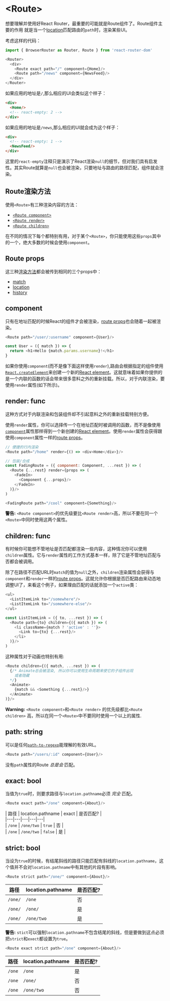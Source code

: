 # &lt;Route>

想要理解并使用好React Router，最重要的可能就是Route组件了。Route组件主要的作用
就是当一个[location](./location.md)匹配路由的`path`时，渲染某些UI。

考虑这样的代码：

```js
import { BrowserRouter as Router, Route } from 'react-router-dom'

<Router>
  <div>
    <Route exact path="/" component={Home}/>
    <Route path="/news" component={NewsFeed}/>
  </div>
</Router>
```

如果应用的地址是`/`,那么相应的UI会类似这个样子：

```html
<div>
  <Home/>
  <!-- react-empty: 2 -->
</div>
```

如果应用的地址是`/news`,那么相应的UI就会成为这个样子：

```html
<div>
  <!-- react-empty: 1 -->
  <NewsFeed/>
</div>
```

这里的`react-empty`注释只是演示了React渲染`null`的细节，但对我们具有启发性。其实Route就算是`null`也会被渲染，只要地址与路由的路径匹配，组件就会渲染。

## Route渲染方法

使用`<Route>`有三种渲染内容的方法：

- [`<Route component>`](#component-func)
- [`<Route render>`](#render-func)
- [`<Route children>`](#children-func)

在不同的情况下每个都特别有用，对于某个`<Route>`，你只能使用这些`props`其中的一个，绝大多数的时候会使用`component`。

## Route props

这三种[渲染方法](#route-render-methods)都会被传到相同的三个props中：

- [match](./match.md)
- [location](./location.md)
- [history](./history.md)

## component

只有在地址匹配的时候React的组件才会被渲染，[route props](#route-props)也会随着一起被渲染。

```js
<Route path="/user/:username" component={User}/>

const User = ({ match }) => {
  return <h1>Hello {match.params.username}!</h1>
}
```

如果你使用`component`(而不是像下面这样使用`render`),路由会根据指定的组件使用[`React.createElement`](https://facebook.github.io/react/docs/react-api.html#createelement)来创建一个新的[React element](https://facebook.github.io/react/docs/rendering-elements.html)。这就意味着如果你提供的是一个内联的函数的话会带来很多意料之外的重新挂载。所以，对于内联渲染，要使用`render`属性(如下所示)。

## render: func

这种方式对于内联渲染和包装组件却不引起意料之外的重新挂载特别方便。

使用`render`属性，你可以选择传一个在地址匹配时被调用的函数，而不是像使用[`component`](#component-func)属性那样得到一个新创建的[React element](https://facebook.github.io/react/docs/rendering-elements.html)。使用`render`属性会获得跟使用`component`属性一样的[route props](#route-props)。

```js
// 便捷的行内渲染
<Route path="/home" render={() => <div>Home</div>}/>

// 包装/合成
const FadingRoute = ({ component: Component, ...rest }) => (
  <Route {...rest} render={props => (
    <FadeIn>
      <Component {...props}/>
    </FadeIn>
  )}/>
)

<FadingRoute path="/cool" component={Something}/>
```

**警告:** `<Route component>`的优先级要比`<Route render>`高，所以不要在同一个 `<Route>`中同时使用这两个属性。

## children: func

有时候你可能想不管地址是否匹配都渲染一些内容，这种情况你可以使用`children`属性。它与`render`属性的工作方式基本一样，除了它是不管地址匹配与否都会被调用。

除了在路径不匹配URL时`match`的值为`null`之外，`children`渲染属性会获得与`component`和`render`一样的[route props](#route-props)。这就允许你根据是否匹配路由来动态地调整UI了，来看这个例子，如果理由匹配的话就添加一个`active`类：

```js
<ul>
  <ListItemLink to="/somewhere"/>
  <ListItemLink to="/somewhere-else"/>
</ul>

const ListItemLink = ({ to, ...rest }) => (
  <Route path={to} children={({ match }) => (
    <li className={match ? 'active' : ''}>
      <Link to={to} {...rest}/>
    </li>
  )}/>
)
```

这种属性对于动画也特别有用:

```js
<Route children={({ match, ...rest }) => (
  {/* Animate总会被渲染, 所以你可以使用生命周期来使它的子组件出现
    或者隐藏
  */}
  <Animate>
    {match && <Something {...rest}/>}
  </Animate>
)}/>
```

**Warning:** `<Route component>`和`<Route render>` 的优先级都比`<Route children>` 高，所以在同一个`<Route>`中不要同时使用一个以上的属性.

## path: string

可以是任何[`path-to-regexp`](https://www.npmjs.com/package/path-to-regexp)能理解的有效URL。

```js
<Route path="/users/:id" component={User}/>
```

没有`path`属性的Route _总是会_ 匹配。

## exact: bool

当值为`true`时，则要求路径与`location.pathname`必须 _完全_ 匹配。

```js
<Route exact path="/one" component={About}/>
```

| 路径 | location.pathname | exact | 是否匹配? |   
|---|---|---|---|---|   
| `/one`  | `/one/two`  | `true` | 否 |   
| `/one`  | `/one/two`  | `false` | 是 |   

## strict: bool

当设为`true`的时候，有结尾斜线的路径只能匹配有斜线的`location.pathname`，这个值并不会对`location.pathname`中有其他的片段有影响。

```js
<Route strict path="/one/" component={About}/>
```

| 路径 | location.pathname | 是否匹配? |
| --- | --- | --- |
| `/one/` | `/one` | 否 |
| `/one/` | `/one/` | 是 |
| `/one/` | `/one/two` | 是 |

**警告:** `stict`可以强制`location.pathname`不包含结尾的斜线，但是要做到这点必须把`strict`和`exect`都设置为`true`。

```js
<Route exact strict path="/one" component={About}/>
```

| 路径 | location.pathname | 是否匹配? |
| --- | --- | --- |
| `/one` | `/one` | 是 |
| `/one` | `/one/` | 否 |
| `/one` | `/one/two` | 否 |
